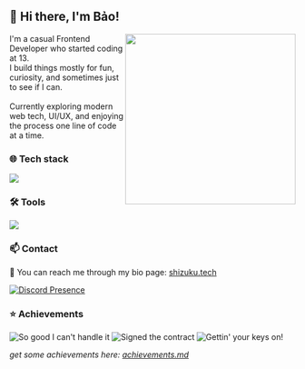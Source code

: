 <h2>👋 Hi there, I'm Bảo!</h2>
<img src="https://baoayano.github.io/wp.png" width="300" align="right">
I'm a casual Frontend Developer who started coding at 13.
<br>
I build things mostly for fun, curiosity, and sometimes just to see if I can.
<br>
<br>
Currently exploring modern web tech, UI/UX, and enjoying the process one line of code at a time.

<h3>🌐 Tech stack</h3>

![](https://skillicons.dev/icons?i=ts,cpp,php,react,next,tailwind,scss)

<h3>🛠️ Tools</h3>

![](https://skillicons.dev/icons?i=npm,pnpm,git,vscode)

<h3>📫 Contact</h3>

💬 You can reach me through my bio page: [shizuku.tech](https://shizuku.tech/)

[![Discord Presence](https://lanyard.cnrad.dev/api/295936488661843968?theme=dark&bg=282A36&borderRadius=15px&animated=true)](https://discord.com/users/295936488661843968)
<br>

<h3>⭐ Achievements</h3>

![So good I can't handle it](https://camo.githubusercontent.com/0448b00c11f371fc588647e0d2f2d4067bce73c7c3005a0c6314bfd267638491/68747470733a2f2f616e696d652e706c75732f696d6167652f616368696576656d656e742f6d616e67612d73636f72652d686967682e706e67)
![Signed the contract](https://camo.githubusercontent.com/2b472ec256707c70f502f93de91862d4ad1e59cf4ed64863e6ad5c1424e533ee/68747470733a2f2f616e696d652e706c75732f696d6167652f616368696576656d656e742f616e696d652d6d61686f752d73686f756a6f2d312e706e67)
![Gettin' your keys on!](https://camo.githubusercontent.com/17cf4ec6662fbcaba370569ff82d6158bbc6fd80cfc0d9375d101ed02aae1686/68747470733a2f2f616e696d652e706c75732f696d6167652f616368696576656d656e742f616e696d652d6d757369632d312e706e67)

*get some achievements here: [achievements.md](https://github.com/anime-plus/graph/blob/main/achievements.md)*

